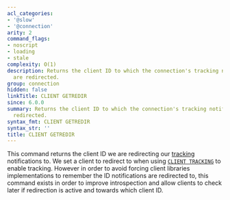 ```yaml
---
acl_categories:
- '@slow'
- '@connection'
arity: 2
command_flags:
- noscript
- loading
- stale
complexity: O(1)
description: Returns the client ID to which the connection's tracking notifications
  are redirected.
group: connection
hidden: false
linkTitle: CLIENT GETREDIR
since: 6.0.0
summary: Returns the client ID to which the connection's tracking notifications are
  redirected.
syntax_fmt: CLIENT GETREDIR
syntax_str: ''
title: CLIENT GETREDIR
---
```

This command returns the client ID we are redirecting our
[tracking](/topics/client-side-caching) notifications to. We set a client
to redirect to when using [`CLIENT TRACKING`](/commands/client-tracking) to enable tracking. However in
order to avoid forcing client libraries implementations to remember the
ID notifications are redirected to, this command exists in order to improve
introspection and allow clients to check later if redirection is active
and towards which client ID.
